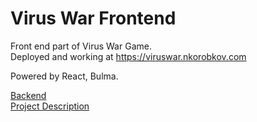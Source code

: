# Virus War Frontend

Front end part of Virus War Game.    
Deployed and working at https://viruswar.nkorobkov.com

Powered by React, Bulma.  

[Backend](https://github.com/nkorobkov/virus-game)  
[Project Description](https://nkorobkov.github.io/projects/virus)



